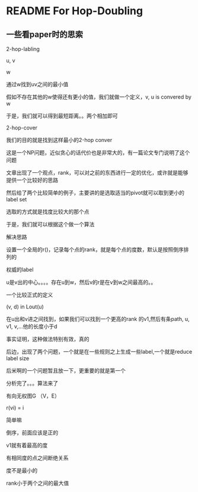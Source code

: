 README For Hop-Doubling
===
一些看paper时的思索
---
2-hop-labling

u, v

w

通过w找到uv之间的最小值

假如不存在其他的w使得还有更小的值，我们就做一个定义，v, u is convered by w

于是，我们就可以得到最短距离。。两个相加即可

2-hop-cover

我们的目的就是找到这样最小的2-hop conver

这是一个NP问题，近似贪心的话代价也是非常大的，有一篇论文专门说明了这个问题

文章出现了一个观点，rank，可以对之前的东西进行一定的优化，或许就是能够提供一个比较好的思路

然后给了两个比较简单的例子，主要讲的是选取适当的pivot就可以取到更小的label set


选取的方式就是找度比较大的那个点

于是，我们就可以根据这个做一个算法


解决思路

设置一个全局的r()，记录每个点的rank，就是每个点的度数，默认是按照倒序排列的

权威的label

u是v出的中心。。。。存在u到w，然后v的r是在v到w之间最高的。。


一个比较正式的定义

(v, d) in Lout(u)

在u出和v进之间找到，如果我们可以找到一个更高的rank 的v1,然后有条path, u, v1, v,...他的长度小于d

事实证明，这种做法特别有效，真的

后边，出现了两个问题，一个就是在一些规则之上生成一些label,一个就是reduce label size

后米啊的一个问题暂且放一下，更重要的就是第一个

分析完了。。。算法来了

有向无权图G （V，E）

r(vi) = i

简单嘛

倒序，前面应该是正的

v1就有着最高的度

有相同度的点之间断绝关系

度不是最小的

rank小于两个之间的最大值

